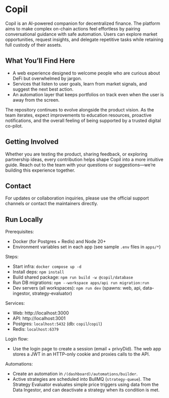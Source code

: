 # Copil

Copil is an AI-powered companion for decentralized finance. The platform aims to make complex on-chain actions feel effortless by pairing conversational guidance with safe automation. Users can explore market opportunities, request insights, and delegate repetitive tasks while retaining full custody of their assets.

## What You’ll Find Here

- A web experience designed to welcome people who are curious about DeFi but overwhelmed by jargon.
- Services that listen to user goals, learn from market signals, and suggest the next best action.
- An automation layer that keeps portfolios on track even when the user is away from the screen.

The repository continues to evolve alongside the product vision. As the team iterates, expect improvements to education resources, proactive notifications, and the overall feeling of being supported by a trusted digital co-pilot.

## Getting Involved

Whether you are testing the product, sharing feedback, or exploring partnership ideas, every contribution helps shape Copil into a more intuitive guide. Reach out to the team with your questions or suggestions—we’re building this experience together.

## Contact

For updates or collaboration inquiries, please use the official support channels or contact the maintainers directly.

## Run Locally

Prerequisites:
- Docker (for Postgres + Redis) and Node 20+
- Environment variables set in each app (see sample `.env` files in `apps/*`)

Steps:
- Start infra: `docker compose up -d`
- Install deps: `npm install`
- Build shared package: `npm run build -w @copil/database`
- Run DB migrations: `npm --workspace apps/api run migration:run`
- Dev servers (all workspaces): `npm run dev` (spawns: web, api, data-ingestor, strategy-evaluator)

Services:
- Web: http://localhost:3000
- API: http://localhost:3001
- Postgres: `localhost:5432` (db: `copil`/`copil`)
- Redis: `localhost:6379`

Login flow:
- Use the login page to create a session (email + privyDid). The web app stores a JWT in an HTTP-only cookie and proxies calls to the API.

Automations:
- Create an automation in `/(dashboard)/automations/builder`.
- Active strategies are scheduled into BullMQ (`strategy-queue`). The Strategy Evaluator evaluates simple price triggers using data from the Data Ingestor, and can deactivate a strategy when its condition is met.
